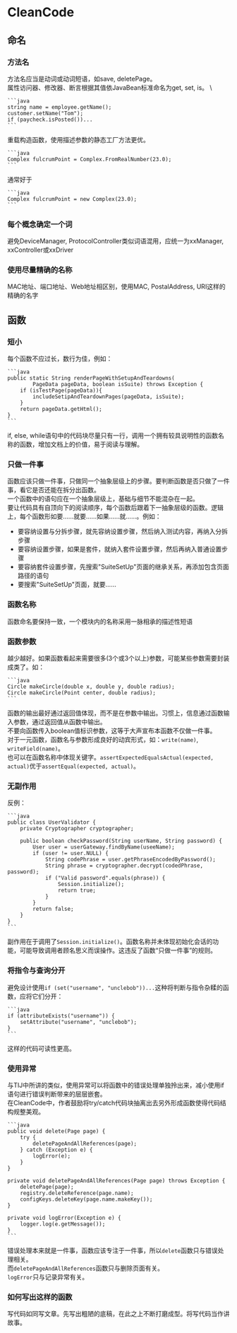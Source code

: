# CleanCode

## 命名

### 方法名

方法名应当是动词或动词短语，如save, deletePage。 \
属性访问器、修改器、断言根据其值依JavaBean标准命名为get, set, is。 \

    ```java
    string name = employee.getName();
    customer.setName("Tom");
    if (paycheck.isPosted())...
    ```

重载构造函数，使用描述参数的静态工厂方法更优。

    ```java
    Complex fulcrumPoint = Complex.FromRealNumber(23.0);
    ```

通常好于

    ```java
    Complex fulcrumPoint = new Complex(23.0);
    ```

### 每个概念确定一个词

避免DeviceManager, ProtocolController类似词语混用，应统一为xxManager, xxController或xxDriver

### 使用尽量精确的名称

MAC地址、端口地址、Web地址相区别，使用MAC, PostalAddress, URI这样的精确的名字

## 函数

### 短小

每个函数不应过长，数行为佳，例如：

    ```java
    public static String renderPageWithSetupAndTeardowns(
            PageData pageData, boolean isSuite) throws Exception {
        if (isTestPage(pageData)){
            includeSetipAndTeardownPages(pageData, isSuite);
        }
        return pageData.getHtml();
    }
    ```

if, else, while语句中的代码块尽量只有一行，调用一个拥有较具说明性的函数名称的函数，增加文档上的价值，易于阅读与理解。

### 只做一件事

函数应该只做一件事，只做同一个抽象层级上的步骤。要判断函数是否只做了一件事，看它是否还能在拆分出函数。 \
一个函数中的语句应在一个抽象层级上，基础与细节不能混杂在一起。 \
要让代码具有自顶向下的阅读顺序，每个函数后跟着下一抽象层级的函数。逻辑上，每个函数形如要……就要……如果……就……。例如：

- 要容纳设置与分拆步骤，就先容纳设置步骤，然后纳入测试内容，再纳入分拆步骤
- 要容纳设置步骤，如果是套件，就纳入套件设置步骤，然后再纳入普通设置步骤
- 要容纳套件设置步骤，先搜索"SuiteSetUp"页面的继承关系，再添加包含页面路径的语句
- 要搜索"SuiteSetUp"页面，就要……

### 函数名称

函数命名要保持一致，一个模块内的名称采用一脉相承的描述性短语

### 函数参数

越少越好。如果函数看起来需要很多(3个或3个以上)参数，可能某些参数需要封装成类了。如：

    ```java
    Circle makeCircle(double x, double y, double radius);
    Circle makeCircle(Point center, double radius);
    ```

函数的输出最好通过返回值体现，而不是在参数中输出。习惯上，信息通过函数输入参数，通过返回值从函数中输出。 \
不要向函数传入boolean值标识参数，这等于大声宣布本函数不仅做一件事。 \
对于一元函数，函数名与参数形成良好的动宾形式，如：`write(name)`, `writeField(name)`。 \
也可以在函数名称中体现关键字。`assertExpectedEqualsActual(expected, actual)`优于`assertEqual(expected, actual)`。

### 无副作用

反例：

    ```java
    public class UserValidator {
        private Cryptographer cryptographer;

        public boolean checkPassword(String userName, String password) {
            User user = userGateway.findByName(useeName);
            if (user != user.NULL) {
                String codePhrase = user.getPhraseEncodedByPassword();
                String phrase = cryptographer.decrypt(codedPhrase, password);
                if ("Valid password".equals(phrase)) {
                    Session.initialize();
                    return true;
                }
            }
            return false;
        }
    }
    ```

副作用在于调用了`Session.initialize()`。函数名称并未体现初始化会话的功能，可能导致调用者顾名思义而误操作。这违反了函数“只做一件事”的规则。

### 将指令与查询分开

避免设计使用`if (set("username", "unclebob"))...`这种将判断与指令杂糅的函数，应将它们分开：

    ```java
    if (attributeExists("username")) {
        setAttribute("username", "unclebob");
    }
    ```

这样的代码可读性更高。

### 使用异常

与TIJ中所讲的类似，使用异常可以将函数中的错误处理单独拎出来，减小使用if语句进行错误判断带来的层层嵌套。 \
在CleanCode中，作者鼓励将try/catch代码块抽离出去另外形成函数使得代码结构规整美观。

    ```java
    public void delete(Page page) {
        try {
            deletePageAndAllReferences(page);
        } catch (Exception e) {
            logError(e);
        }
    }

    private void deletePageAndAllReferences(Page page) throws Exception {
        deletePage(page);
        registry.deleteReference(page.name);
        configKeys.deleteKey(page.name.makeKey());
    }

    private void logError(Exception e) {
        logger.log(e.getMessage());
    }
    ```

错误处理本来就是一件事，函数应该专注于一件事，所以`delete`函数只与错误处理相关。 \
而`deletePageAndAllReferences`函数只与删除页面有关。 \
`logError`只与记录异常有关。

### 如何写出这样的函数

写代码如同写文章。先写出粗陋的底稿，在此之上不断打磨成型。将写代码当作讲故事。
